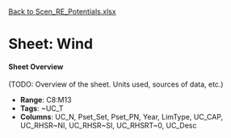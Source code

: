 [Back to Scen_RE_Potentials.xlsx](README.md)

# Sheet: Wind

#### Sheet Overview

(TODO: Overview of the sheet. Units used, sources of data, etc.)

- **Range**: C8:M13
- **Tags**: ~UC_T
- **Columns**: UC_N, Pset_Set, Pset_PN, Year, LimType, UC_CAP, UC_RHSR~NI, UC_RHSR~SI, UC_RHSRT~0, UC_Desc

